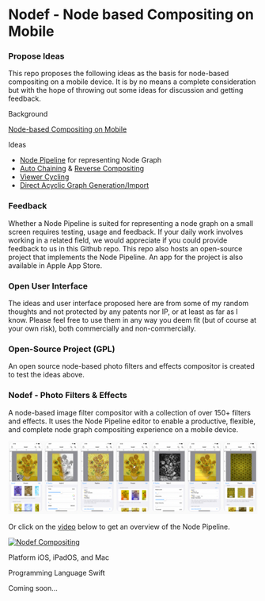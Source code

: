 # Nodef - Node based Compositing on Mobile 
 
### Propose Ideas
 
This repo proposes the following ideas as the basis for node-based compositing on a mobile device. It is by no means a complete consideration but with the hope of throwing out some ideas for discussion and getting feedback.

Background

[Node-based Compositing on Mobile](documentation/NodeBasedCompositingOnMobile.md)

Ideas

* [Node Pipeline](documentation/NodePipeline.md) for representing Node Graph
* [Auto Chaining](documentation/AutoChaining.md) & [Reverse Compositing](ReverseCompositing.md)
* [Viewer Cycling](documentation/ViewerCycling.md)
* [Direct Acyclic Graph Generation/Import](documentation/DirectedAcyclicGraphGeneration.md)

### Feedback
 
Whether a Node Pipeline is suited for representing a node graph on a small screen requires testing, usage and feedback. If your daily work involves working in a related field, we would appreciate if you could provide feedback to us in this Github repo. This repo also hosts an open-source project that implements the Node Pipeline. An app for the project is also available in Apple App Store.

### Open User Interface

The ideas and user interface proposed here are from some of my random thoughts and not protected by any patents nor IP, or at least as far as I know. Please feel free to use them in any way you deem fit (but of course at your own risk), both commercially and non-commercially.

### Open-Source Project (GPL)

An open source node-based photo filters and effects compositor is created to test the ideas above.

### Nodef - Photo Filters & Effects 

A node-based image filter compositor with a collection of over 150+ filters and effects. It uses the Node Pipeline editor to enable a productive, flexible, and complete node graph compositing experience on a mobile device.

![Photo Filters & Effects](https://github.com/Misfits-Rebels-Outcasts/Nodef/blob/main/photofilterseffects.png?raw=true)

Or click on the [video](https://www.youtube.com/watch?v=dlnh_09_rvA) below to get an overview of the Node Pipeline.

[![Nodef Compositing](https://img.youtube.com/vi/dlnh_09_rvA/0.jpg)](https://www.youtube.com/watch?v=dlnh_09_rvA)

Platform
iOS, iPadOS, and Mac

Programming Language
Swift

Coming soon...

